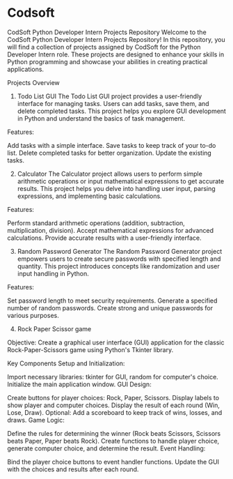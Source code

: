 # Codsoft

CodSoft Python Developer Intern Projects Repository
Welcome to the CodSoft Python Developer Intern Projects Repository! In this repository, you will find a collection of projects assigned by CodSoft for the Python Developer Intern role. These projects are designed to enhance your skills in Python programming and showcase your abilities in creating practical applications.

Projects Overview
1. Todo List GUI
The Todo List GUI project provides a user-friendly interface for managing tasks. Users can add tasks, save them, and delete completed tasks. This project helps you explore GUI development in Python and understand the basics of task management.

Features:

Add tasks with a simple interface.
Save tasks to keep track of your to-do list.
Delete completed tasks for better organization.
Update the existing tasks.

2. Calculator
The Calculator project allows users to perform simple arithmetic operations or input mathematical expressions to get accurate results. This project helps you delve into handling user input, parsing expressions, and implementing basic calculations.

Features:

Perform standard arithmetic operations (addition, subtraction, multiplication, division).
Accept mathematical expressions for advanced calculations.
Provide accurate results with a user-friendly interface.

3. Random Password Generator
The Random Password Generator project empowers users to create secure passwords with specified length and quantity. This project introduces concepts like randomization and user input handling in Python.

Features:

Set password length to meet security requirements.
Generate a specified number of random passwords.
Create strong and unique passwords for various purposes.

4. Rock Paper Scissor game
   
Objective: Create a graphical user interface (GUI) application for the classic Rock-Paper-Scissors game using Python's Tkinter library.

Key Components
Setup and Initialization:

Import necessary libraries: tkinter for GUI, random for computer's choice.
Initialize the main application window.
GUI Design:

Create buttons for player choices: Rock, Paper, Scissors.
Display labels to show player and computer choices.
Display the result of each round (Win, Lose, Draw).
Optional: Add a scoreboard to keep track of wins, losses, and draws.
Game Logic:

Define the rules for determining the winner (Rock beats Scissors, Scissors beats Paper, Paper beats Rock).
Create functions to handle player choice, generate computer choice, and determine the result.
Event Handling:

Bind the player choice buttons to event handler functions.
Update the GUI with the choices and results after each round.
